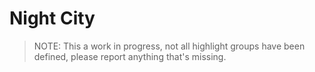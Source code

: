 # Night City

> NOTE: This a work in progress, not all highlight groups have been defined, please
> report anything that's missing.
